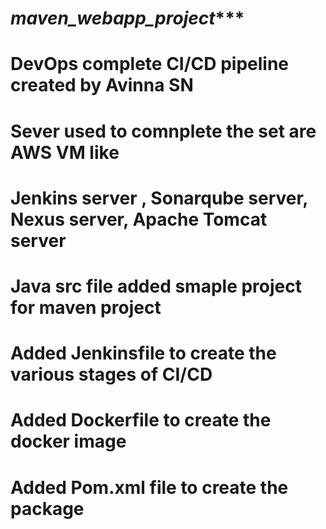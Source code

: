 # *****maven_webapp_project********
# DevOps complete CI/CD pipeline created by Avinna SN
# Sever used to comnplete the set are AWS VM like 
# Jenkins server , Sonarqube server, Nexus server, Apache Tomcat server
# Java src file added smaple project for maven project 
# Added Jenkinsfile to create the various stages of CI/CD
# Added Dockerfile to create the docker image 
# Added Pom.xml file to create the package
